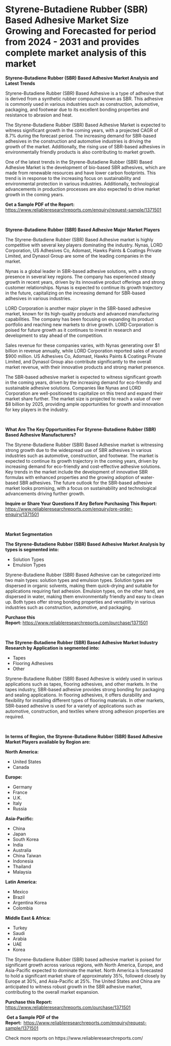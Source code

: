<p><h1>Styrene-Butadiene Rubber (SBR) Based Adhesive Market Size Growing and Forecasted for period from 2024 - 2031 and provides complete market analysis of this market</h1></p><p><strong>Styrene-Butadiene Rubber (SBR) Based Adhesive Market Analysis and Latest Trends</strong></p>
<p><p>Styrene-Butadiene Rubber (SBR) Based Adhesive is a type of adhesive that is derived from a synthetic rubber compound known as SBR. This adhesive is commonly used in various industries such as construction, automotive, packaging, and footwear due to its excellent bonding properties and resistance to abrasion and heat.</p><p>The Styrene-Butadiene Rubber (SBR) Based Adhesive Market is expected to witness significant growth in the coming years, with a projected CAGR of 8.7% during the forecast period. The increasing demand for SBR-based adhesives in the construction and automotive industries is driving the growth of the market. Additionally, the rising use of SBR-based adhesives in environmentally friendly products is also contributing to market growth.</p><p>One of the latest trends in the Styrene-Butadiene Rubber (SBR) Based Adhesive Market is the development of bio-based SBR adhesives, which are made from renewable resources and have lower carbon footprints. This trend is in response to the increasing focus on sustainability and environmental protection in various industries. Additionally, technological advancements in production processes are also expected to drive market growth in the coming years.</p></p>
<p><strong>Get a Sample PDF of the Report:&nbsp;</strong> <a href="https://www.reliableresearchreports.com/enquiry/request-sample/1371501">https://www.reliableresearchreports.com/enquiry/request-sample/1371501</a></p>
<p>&nbsp;</p>
<p><strong>Styrene-Butadiene Rubber (SBR) Based Adhesive Major Market Players</strong></p>
<p><p>The Styrene-Butadiene Rubber (SBR) Based Adhesive market is highly competitive with several key players dominating the industry. Nynas, LORD Corporation, US Adhesives Co, Adomast, Hawks Paints & Coatings Private Limited, and Dynasol Group are some of the leading companies in the market.</p><p>Nynas is a global leader in SBR-based adhesive solutions, with a strong presence in several key regions. The company has experienced steady growth in recent years, driven by its innovative product offerings and strong customer relationships. Nynas is expected to continue its growth trajectory in the future, capitalizing on the increasing demand for SBR-based adhesives in various industries.</p><p>LORD Corporation is another major player in the SBR-based adhesive market, known for its high-quality products and advanced manufacturing capabilities. The company has been focusing on expanding its product portfolio and reaching new markets to drive growth. LORD Corporation is poised for future growth as it continues to invest in research and development to stay ahead of the competition.</p><p>Sales revenue for these companies varies, with Nynas generating over $1 billion in revenue annually, while LORD Corporation reported sales of around $900 million. US Adhesives Co, Adomast, Hawks Paints & Coatings Private Limited, and Dynasol Group also contribute significantly to the overall market revenue, with their innovative products and strong market presence.</p><p>The SBR-based adhesive market is expected to witness significant growth in the coming years, driven by the increasing demand for eco-friendly and sustainable adhesive solutions. Companies like Nynas and LORD Corporation are well-positioned to capitalize on this trend and expand their market share further. The market size is projected to reach a value of over $8 billion by 2025, providing ample opportunities for growth and innovation for key players in the industry.</p></p>
<p>&nbsp;</p>
<p><strong>What Are The Key Opportunities For Styrene-Butadiene Rubber (SBR) Based Adhesive Manufacturers?</strong></p>
<p><p>The Styrene-Butadiene Rubber (SBR) Based Adhesive market is witnessing strong growth due to the widespread use of SBR adhesives in various industries such as automotive, construction, and footwear. The market is expected to continue its growth trajectory in the coming years, driven by increasing demand for eco-friendly and cost-effective adhesive solutions. Key trends in the market include the development of innovative SBR formulas with enhanced properties and the growing adoption of water-based SBR adhesives. The future outlook for the SBR-based adhesive market looks promising, with a focus on sustainability and technological advancements driving further growth.</p></p>
<p><strong>Inquire or Share Your Questions If Any Before Purchasing This Report:</strong> <a href="https://www.reliableresearchreports.com/enquiry/pre-order-enquiry/1371501">https://www.reliableresearchreports.com/enquiry/pre-order-enquiry/1371501</a></p>
<p>&nbsp;</p>
<p><strong>Market Segmentation</strong></p>
<p><strong>The Styrene-Butadiene Rubber (SBR) Based Adhesive Market Analysis by types is segmented into:</strong></p>
<p><ul><li>Solution Types</li><li>Emulsion Types</li></ul></p>
<p><p>Styrene-Butadiene Rubber (SBR) Based Adhesive can be categorized into two main types: solution types and emulsion types. Solution types are dispersed in organic solvents, making them quick-drying and suitable for applications requiring fast adhesion. Emulsion types, on the other hand, are dispersed in water, making them environmentally friendly and easy to clean up. Both types offer strong bonding properties and versatility in various industries such as construction, automotive, and packaging.</p></p>
<p><strong>Purchase this Report:&nbsp;</strong><a href="https://www.reliableresearchreports.com/purchase/1371501">https://www.reliableresearchreports.com/purchase/1371501</a></p>
<p>&nbsp;</p>
<p><strong>The Styrene-Butadiene Rubber (SBR) Based Adhesive Market Industry Research by Application is segmented into:</strong></p>
<p><ul><li>Tapes</li><li>Flooring Adhesives</li><li>Other</li></ul></p>
<p><p>Styrene-Butadiene Rubber (SBR) Based Adhesive is widely used in various applications such as tapes, flooring adhesives, and other markets. In the tapes industry, SBR-based adhesive provides strong bonding for packaging and sealing applications. In flooring adhesives, it offers durability and flexibility for installing different types of flooring materials. In other markets, SBR-based adhesive is used for a variety of applications such as automotive, construction, and textiles where strong adhesion properties are required.</p></p>
<p>&nbsp;</p>
<p><strong>In terms of Region, the Styrene-Butadiene Rubber (SBR) Based Adhesive Market Players available by Region are:</strong></p>
<p>
    <p> <strong> North America: </strong>
        <ul>
            <li>United States</li>
            <li>Canada</li>
        </ul>
        </p> 
    <p> <strong> Europe: </strong>
        <ul>
            <li>Germany</li>
            <li>France</li>
            <li>U.K.</li>
            <li>Italy</li>
            <li>Russia</li>
        </ul>
        </p> 
    <p> <strong> Asia-Pacific: </strong>
        <ul>
            <li>China</li>
            <li>Japan</li>
            <li>South Korea</li>
            <li>India</li>
            <li>Australia</li>
            <li>China Taiwan</li>
            <li>Indonesia</li>
            <li>Thailand</li>
            <li>Malaysia</li>
        </ul>
        </p> 
    <p> <strong> Latin America: </strong>
        <ul>
            <li>Mexico</li>
            <li>Brazil</li>
            <li>Argentina Korea</li>
            <li>Colombia</li>
        </ul>
        </p> 
    <p> <strong> Middle East & Africa: </strong>
        <ul>
            <li>Turkey</li>
            <li>Saudi</li>
            <li>Arabia</li>
            <li>UAE</li>
            <li>Korea</li>
        </ul>
    </p>
    </p>
<p><p>The Styrene-Butadiene Rubber (SBR) based adhesive market is poised for significant growth across various regions, with North America, Europe, and Asia-Pacific expected to dominate the market. North America is forecasted to hold a significant market share of approximately 35%, followed closely by Europe at 30%, and Asia-Pacific at 25%. The United States and China are anticipated to witness robust growth in the SBR adhesive market, contributing to the overall market expansion.</p></p>
<p><strong>Purchase this Report: </strong><a href="https://www.reliableresearchreports.com/purchase/1371501">https://www.reliableresearchreports.com/purchase/1371501</a></p>
<p>&nbsp;<strong>Get a Sample PDF of the Report:&nbsp;&nbsp;</strong><a href="https://www.reliableresearchreports.com/enquiry/request-sample/1371501">https://www.reliableresearchreports.com/enquiry/request-sample/1371501</a></p>
<p><strong></strong></p>
<p>Check more reports on https://www.reliableresearchreports.com/</p>